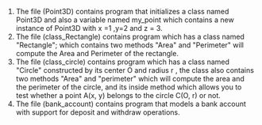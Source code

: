 1) The file (Point3D) contains program that initializes a class named Point3D and also a variable named my_point which contains a new instance of Point3D with x =1 ,y=2 and z = 3.
2) The file (class_Rectangle) contains program which has a class named "Rectangle"; which contains two methods "Area" and "Perimeter" will compute the Area and Perimeter of the rectangle.
3) The file (class_circle) contains program which has a class named "Circle" constructed by its center O and radius r , the class also contains two methods "Area" and "perimeter" which will compute the area and the perimeter of the circle, and its inside method which allows you to test whether a point A(x, y) belongs to the circle C(O, r) or not.
4) The file (bank_account) contains program that models a bank account with support for deposit and withdraw operations.

